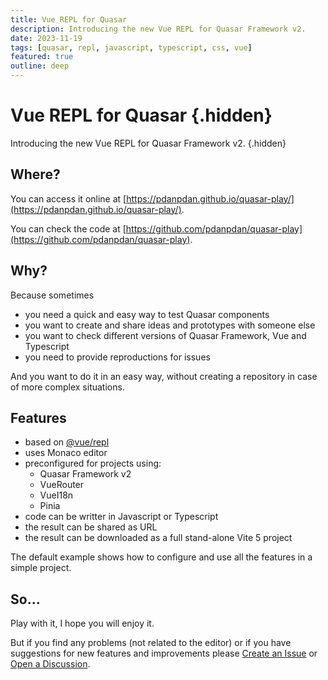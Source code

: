 ```yaml
---
title: Vue REPL for Quasar
description: Introducing the new Vue REPL for Quasar Framework v2.
date: 2023-11-19
tags: [quasar, repl, javascript, typescript, css, vue]
featured: true
outline: deep
---
```


<script setup>
import PostHeader from 'components/PostHeader.vue';
</script>

# Vue REPL for Quasar {.hidden}
Introducing the new Vue REPL for Quasar Framework v2. {.hidden}
<PostHeader />

## Where?

You can access it online at [https://pdanpdan.github.io/quasar-play/](https://pdanpdan.github.io/quasar-play/).

You can check the code at [https://github.com/pdanpdan/quasar-play](https://github.com/pdanpdan/quasar-play).

## Why?

Because sometimes

- you need a quick and easy way to test Quasar components
- you want to create and share ideas and prototypes with someone else
- you want to check different versions of Quasar Framework, Vue and Typescript
- you need to provide reproductions for issues

And you want to do it in an easy way, without creating a repository in case of more complex situations.

## Features

- based on [@vue/repl](https://github.com/vuejs/repl)
- uses Monaco editor
- preconfigured for projects using:
  - Quasar Framework v2
  - VueRouter
  - VueI18n
  - Pinia
- code can be writter in Javascript or Typescript
- the result can be shared as URL
- the result can be downloaded as a full stand-alone Vite 5 project

The default example shows how to configure and use all the features in a simple project.

## So...

Play with it, I hope you will enjoy it.

But if you find any problems (not related to the editor) or if you have suggestions for new features and improvements please [Create an Issue](https://github.com/pdanpdan/quasar-play/issues/new/choose) or [Open a Discussion](https://github.com/pdanpdan/quasar-play/discussions/new/choose).
